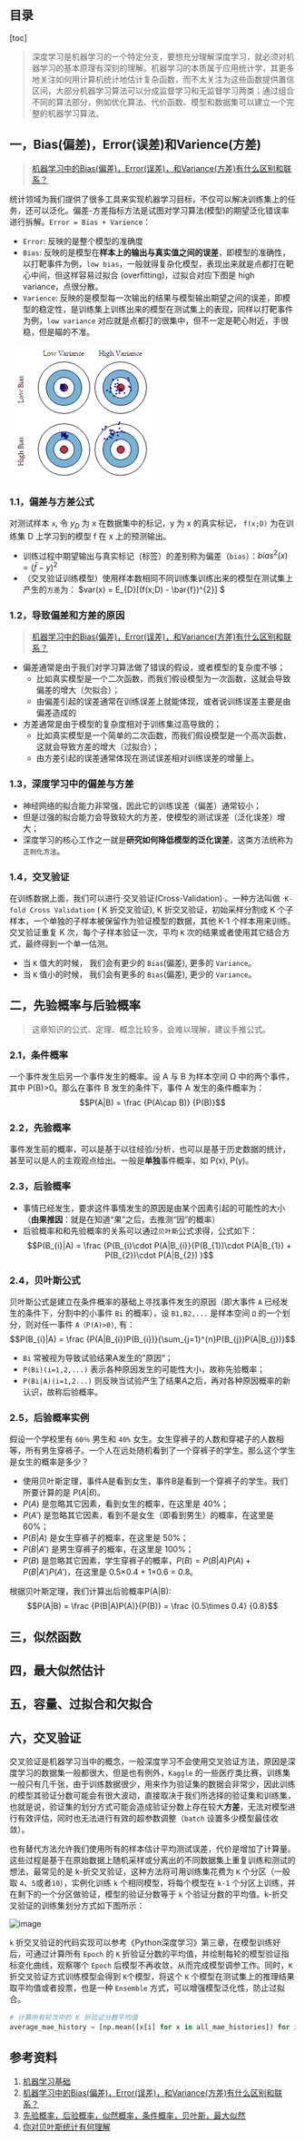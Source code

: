 目录
---
[toc]

> 深度学习是机器学习的一个特定分支，要想充分理解深度学习，就必须对机器学习的基本原理有深刻的理解。机器学习的本质属于应用统计学，其更多地关注如何用计算机统计地估计复杂函数，而不太关注为这些函数提供置信区间，大部分机器学习算法可以分成监督学习和无监督学习两类；通过组合不同的算法部分，例如优化算法、代价函数、模型和数据集可以建立一个完整的机器学习算法。

## 一，Bias(偏差)，Error(误差)和Varience(方差)
> [机器学习中的Bias(偏差)，Error(误差)，和Variance(方差)有什么区别和联系？](https://www.zhihu.com/question/27068705)

统计领域为我们提供了很多工具来实现机器学习目标，不仅可以解决训练集上的任务，还可以泛化。偏差-方差指标方法是试图对学习算法(模型)的期望泛化错误率进行拆解。`Error = Bias + Varience`：
+ `Error`: 反映的是整个模型的准确度
+ `Bias`: 反映的是模型在**样本上的输出与真实值之间的误差**，即模型的准确性，以打靶事件为例，`low bias`，一般就得复杂化模型，表现出来就是点都打在靶心中间，但这样容易过拟合 (overfitting)，过拟合对应下图是 high variance，点很分散。
+ `Varience`: 反映的是模型每一次输出的结果与模型输出期望之间的误差，即模型的稳定性，是训练集上训练出来的模型在测试集上的表现，同样以打靶事件为例，`low variance` 对应就是点都打的很集中，但不一定是靶心附近，手很稳，但是瞄的不准。

![偏差误差与方差](../data/images/偏差误差与方差.png)
### 1.1，偏差与方差公式
对测试样本 `x`, 令 $y_{D}$ 为 x 在数据集中的标记，y 为 x 的真实标记， `f(x;D)` 为在训练集 D 上学习到的模型 f 在 x 上的预测输出。
+ 训练过程中期望输出与真实标记（标签）的差别称为偏差（`bias`）：$bias^{2}(x) = (\bar{f} - y)^{2}$
+ （交叉验证训练模型）使用样本数相同不同训练集训练出来的模型在测试集上产生的`方差`为： $var(x) = E_{D}[(f(x;D) - \bar{f})^{2}] $
### 1.2，导致偏差和方差的原因
>  [机器学习中的Bias(偏差)，Error(误差)，和Variance(方差)有什么区别和联系？](https://www.zhihu.com/question/27068705)

+ 偏差通常是由于我们对学习算法做了错误的假设，或者模型的复杂度不够；
    + 比如真实模型是一个二次函数，而我们假设模型为一次函数，这就会导致偏差的增大（欠拟合）；
    + 由偏差引起的误差通常在训练误差上就能体现，或者说训练误差主要是由偏差造成的
+ 方差通常是由于模型的复杂度相对于训练集过高导致的；
    + 比如真实模型是一个简单的二次函数，而我们假设模型是一个高次函数，这就会导致方差的增大（过拟合）；
    + 由方差引起的误差通常体现在测试误差相对训练误差的增量上。
### 1.3，深度学习中的偏差与方差
+ 神经网络的拟合能力非常强，因此它的训练误差（偏差）通常较小；
+ 但是过强的拟合能力会导致较大的方差，使模型的测试误差（泛化误差）增大；
+ 深度学习的核心工作之一就是**研究如何降低模型的泛化误差**，这类方法统称为`正则化方法`。
### 1.4，交叉验证
在训练数据上面，我们可以进行·交叉验证(Cross-Validation)·。一种方法叫做 ·`K-fold Cross Validation` ( K 折交叉验证), K 折交叉验证，初始采样分割成 K 个子样本，一个单独的子样本被保留作为验证模型的数据，其他 K-1 个样本用来训练。交叉验证重复 K 次，每个子样本验证一次，平均 `K` 次的结果或者使用其它结合方式，最终得到一个单一估测。
+ 当 `K` 值大的时候， 我们会有更少的 `Bias`(偏差), 更多的 `Variance`。
+ 当 `K` 值小的时候， 我们会有更多的 `Bias`(偏差), 更少的 `Variance`。

## 二，先验概率与后验概率
> 这章知识的公式、定理、概念比较多，会难以理解，建议手推公式。
### 2.1，条件概率
一个事件发生后另一个事件发生的概率。设 A 与 B 为样本空间 Ω 中的两个事件，其中 P(B)>0。那么在事件 B 发生的条件下，事件 A 发生的条件概率为：
$$P(A|B) = \frac {P(A\cap B)} {P(B)}$$
### 2.2，先验概率
事件发生前的概率，可以是基于以往经验/分析，也可以是基于历史数据的统计，甚至可以是人的主观观点给出。一般是**单独**事件概率，如 P(x), P(y)。
### 2.3，后验概率
+ 事情已经发生，要求这件事情发生的原因是由某个因素引起的可能性的大小（**由果推因**：就是在知道“果”之后，去推测“因”的概率）
+ 后验概率和和先验概率的关系可以通过`贝叶斯`公式求得，公式如下：
$$P(B_{i}|A) = \frac {P(B_{i}\cdot P(A|B_{i}}{P(B_{1})\cdot P(A|B_{1}) + P(B_{2})\cdot P(A|B_{2}) }$$
### 2.4，贝叶斯公式
贝叶斯公式是建立在条件概率的基础上寻找事件发生的原因（即大事件 `A` 已经发生的条件下，分割中的小事件 `Bi` 的概率），设 `B1,B2,...` 是样本空间 `Ω` 的一个划分，则对任一事件 `A（P(A)>0)`, 有：$$P(B_{i}|A) = \frac {P(A|B_{i})P(B_{i})}{\sum_{j=1}^{n}P(B_{j})P(A|B_{j})}$$

+ `Bi` 常被视为导致试验结果A发生的”原因“；
+ `P(Bi)(i=1,2,...)` 表示各种原因发生的可能性大小，故称先验概率；
+ `P(Bi|A)(i=1,2...)` 则反映当试验产生了结果A之后，再对各种原因概率的新认识，故称后验概率。
### 2.5，后验概率实例
假设一个学校里有 `60％` 男生和 `40%` 女生。女生穿裤子的人数和穿裙子的人数相等，所有男生穿裤子。一个人在远处随机看到了一个穿裤子的学生。那么这个学生是女生的概率是多少？
+ 使用贝叶斯定理，事件A是看到女生，事件B是看到一个穿裤子的学生。我们所要计算的是 $P(A|B)$。
+ $P(A)$ 是忽略其它因素，看到女生的概率，在这里是 40%；
+ $P(A')$ 是忽略其它因素，看到不是女生（即看到男生）的概率，在这里是 60%；
+ $P(B|A)$ 是女生穿裤子的概率，在这里是 50%；
+ $P(B|A')$ 是男生穿裤子的概率，在这里是 100%；
+ $P(B)$ 是忽略其它因素，学生穿裤子的概率，$P(B) = P(B|A)P(A) + P(B|A')P(A')$，在这里是 0.5×0.4 + 1×0.6 = 0.8。

根据贝叶斯定理，我们计算出后验概率P(A|B):
$$P(A|B) = \frac {P(B|A)P(A)}{P(B)} = \frac {0.5\times 0.4} {0.8}$$
## 三，似然函数
## 四，最大似然估计
## 五，容量、过拟合和欠拟合
## 六，交叉验证
交叉验证是机器学习当中的概念，一般深度学习不会使用交叉验证方法，原因是深度学习的数据集一般都很大，但是也有例外，`Kaggle` 的一些医疗类比赛，训练集一般只有几千张，由于训练数据很少，用来作为验证集的数据会非常少，因此训练的模型其验证分数可能会有很大波动，直接取决于我们所选择的验证集和训练集，也就是说，验证集的划分方式可能会造成验证分数上存在较大**方差**，无法对模型进行有效评估，同时也无法进行有效的超参数调整（`batch` 设置多少模型最佳收敛）。

也有替代方法允许我们使用所有的样本估计平均测试误差，代价是增加了计算量。这些过程是基于在原始数据上随机采样或分离出的不同数据集上重复训练和测试的想法，最常见的是 k-折交叉验证，这种方法将可用训练集花费为 `K` 个分区（一般取 `4`、`5`或者`10`），实例化训练 `k` 个相同模型，将每个模型在 `k-1` 个分区上训练，并在剩下的一个分区做验证，模型的验证分数等于 `k` 个验证分数的平均值。k-折交叉验证的训练集划分方式如下图所示：

![image](https://user-images.githubusercontent.com/37138671/114163327-a0dfe200-995c-11eb-9a0e-4ce4fe13150c.png)

`k` 折交叉验证的代码实现可以参考《Python深度学习》第三章，在模型训练好后，可通过计算所有 `Epoch` 的 `K` 折验证分数的平均值，并绘制每轮的模型验证指标变化曲线，观察哪个 `Epoch` 后模型不再收敛，从而完成模型调参工作。同时，`K` 折交叉验证方式训练模型会得到 `K`个模型，将这个 `K` 个模型在测试集上的推理结果取平均值或者投票，也是一种 `Ensemble` 方式，可以增强模型泛化性，防止过拟合。
```python
# 计算所有轮次中的 K 折验证分数平均值
average_mae_history = [np.mean([x[i] for x in all_mae_histories]) for i in range(num_epochs)]
```
## 参考资料
1. [机器学习基础](https://github.com/DarLiner/Algorithm_Interview_Notes-Chinese/blob/master/A-%E6%9C%BA%E5%99%A8%E5%AD%A6%E4%B9%A0/A-%E6%9C%BA%E5%99%A8%E5%AD%A6%E4%B9%A0%E5%9F%BA%E7%A1%80.md)
2. [机器学习中的Bias(偏差)，Error(误差)，和Variance(方差)有什么区别和联系？](https://www.zhihu.com/question/27068705)
3. [先验概率，后验概率，似然概率，条件概率，贝叶斯，最大似然](https://blog.csdn.net/suranxu007/article/details/50326873)
4. [你对贝叶斯统计有何理解](https://www.zhihu.com/question/21134457/answer/169523403)
